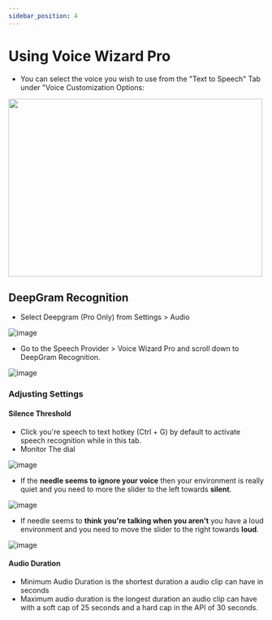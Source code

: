 ```yaml
---
sidebar_position: 4
---
```


# Using Voice Wizard Pro
- You can select the voice you wish to use from the "Text to Speech" Tab under "Voice Customization Options:

<p>
<img src="https://github.com/VRCWizard/TTS-Voice-Wizard/assets/101527472/ec1be6c4-2c66-4e5c-ba0f-6f4d63d39668" width="500" height="350" /> <br />
</p>


## DeepGram Recognition
- Select Deepgram (Pro Only) from Settings > Audio 

![image](https://github.com/VRCWizard/TTS-Voice-Wizard/assets/101527472/d007ce38-0680-49d8-93f7-a593d4d86756)

- Go to the Speech Provider > Voice Wizard Pro and scroll down to DeepGram Recognition.

![image](https://github.com/VRCWizard/TTS-Voice-Wizard/assets/101527472/dfde059b-3a60-4017-b358-e04d03e8d84a)

### Adjusting Settings

#### Silence Threshold 
- Click you're speech to text hotkey (Ctrl + G) by default to activate speech recognition while in this tab.
- Monitor The dial

![image](https://github.com/VRCWizard/TTS-Voice-Wizard/assets/101527472/8358977d-da90-4ba8-8e13-ef221cfe578a)

- If the **needle seems to ignore your voice** then your environment is really quiet and you need to more the slider to the left towards **silent**.

![image](https://github.com/VRCWizard/TTS-Voice-Wizard/assets/101527472/e000ed05-9841-4eb0-b0b7-fc3c290969c3)

- If needle seems to **think you're talking when you aren't** you have a loud environment and you need to move the slider to the right towards **loud**. 

![image](https://github.com/VRCWizard/TTS-Voice-Wizard/assets/101527472/aed02ad4-c7c4-4035-9eed-48195c2ad7ee)


#### Audio Duration
- Minimum Audio Duration is the shortest duration a audio clip can have in seconds
- Maximum audio duration is the longest duration an audio clip can have with a soft cap of 25 seconds and a hard cap in the API of 30 seconds.

